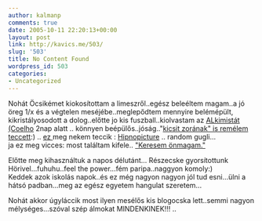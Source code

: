 ```yaml
---
author: kalmanp
comments: true
date: 2005-10-11 22:20:13+00:00
layout: post
link: http://kavics.me/503/
slug: '503'
title: No Content Found
wordpress_id: 503
categories:
- Uncategorized
---
```


Nohát Öcsikémet kiokosítottam a limeszről..egész beleéltem magam..a jó öreg 1/x és a végtelen meséjébe..meglepődtem mennyire belémépült, kikristályosodott a dolog..előtte jo kis fuszball..kiolvastam az [ALkimistát (Coelho](http://zora.freeblog.hu/Files/alkimista.gif) 2nap alatt .. könnyen beépülős..jóság.."[kicsit zorának" is remélem teccett](http://zora.freeblog.hu/archives/2005_May_zora.htm#616097):) .. [ez ](http://zora.freeblog.hu/archives/2005_May_zora.htm#621548)meg nekem teccik : [Hipnopicture](http://zora.freeblog.hu/Files/hypnotic.jpg) .. random gugli...  
ja ez meg vicces: most találtam kifele.. ["Keresem önmagam."](http://www.google.co.hu/search?hl=hu&newwindow=1&q=%C3%B6nmagam&btnG=Keres%C3%A9s&meta=)




Előtte meg kihasználtuk a napos délutánt... Részecske gyorsítottunk Hörivel...fuhuhu..feel the power...fém paripa..naggyon komoly:)  
Keddek azok iskolás napok..és ez még nagyon nagyon jól tud esni...ülni a hátsó padban...meg az egész egyetem hangulat szeretem...




Nohát akkor úgyláccik most ilyen mesélős kis blogocska lett..semmi nagyon mélységes...szóval szép álmokat MINDENKINEK!!! .. 
